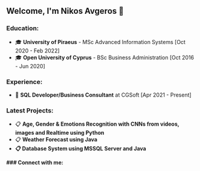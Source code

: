 ## Welcome, I'm Nikos Avgeros 👋
### Education:
<ul>
	<li>&#x1F393; <strong>University of Piraeus</strong> - MSc Advanced Information Systems [Oct 2020 - Feb 2022]</li>
	<li>&#x1F393; <strong>Open University of Cyprus</strong> - BSc Business Administration [Oct 2016 - Jun 2020]</li>
</ul>

### Experience:
<ul>
	<li>&#x1F4BC; <strong>SQL Developer/Business Consultant</strong> at CGSoft [Apr 2021 - Present]</li>
</ul>

### Latest Projects:
<ul>
	<li>&#x1F4CB; <strong>Age, Gender & Emotions Recognition with CNNs from videos, images and Realtime using Python</strong></li>
	<li>&#x1F4CB; <strong>Weather Forecast using Java</li>
	<li>&#x1F4CB; <strong>Database System using MSSQL Server and Java</li>
</ul>
### Connect with me:
<href=https://www.linkedin.com/in/nikos-avgeros-a65472141/>
<!--
**nikavgeros/nikavgeros** is a ✨ _special_ ✨ repository because its `README.md` (this file) appears on your GitHub profile.

Here are some ideas to get you started:

- 🔭 I’m currently working on ...
- 🌱 I’m currently learning ...
- 👯 I’m looking to collaborate on ...
- 🤔 I’m looking for help with ...
- 💬 Ask me about ...
- 📫 How to reach me: ...
- 😄 Pronouns: ...
- ⚡ Fun fact: ...
-->

